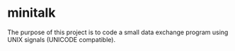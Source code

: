 # minitalk
The purpose of this project is to code a small data exchange program using UNIX signals (UNICODE compatible).
